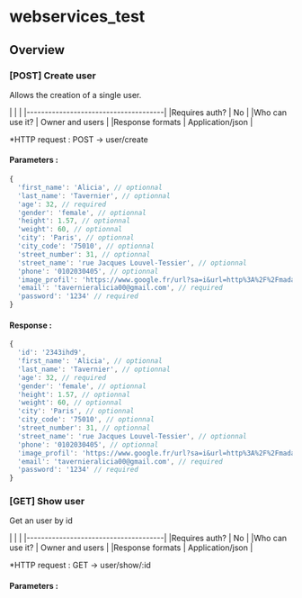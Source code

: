 # webservices_test

## Overview

### [POST] Create user
Allows the creation of a single user.

|                  |                   |
|--------------------------------------|
|Requires auth?    | No                |
|Who can use it?   | Owner and users   |
|Response formats  | Application/json  |

*HTTP request : POST -> user/create

#### Parameters :
``` Javascript
{
  'first_name': 'Alicia', // optionnal
  'last_name': 'Tavernier', // optionnal
  'age': 32, // required
  'gender': 'female', // optionnal
  'height': 1.57, // optionnal
  'weight': 60, // optionnal
  'city': 'Paris', // optionnal
  'city_code': '75010', // optionnal
  'street_number': 31, // optionnal
  'street_name': 'rue Jacques Louvel-Tessier', // optionnal
  'phone': '0102030405', // optionnal
  'image_profil': 'https://www.google.fr/url?sa=i&url=http%3A%2F%2Fmadame.lefigaro.fr%2Fcelebrites%2Fgrumpy-cat-nest-plus-170519-165163&psig=AOvVaw2u9eZ7knNDIh_mD_DNIXCj&ust=1581419859144000&source=images&cd=vfe&ved=0CAIQjRxqFwoTCLj7jZruxucCFQAAAAAdAAAAABAJ', // optionnal
  'email': 'tavernieralicia00@gmail.com', // required
  'password': '1234' // required
}

```

#### Response : 
``` Javascript
{
  'id': '2343ihd9',
  'first_name': 'Alicia', // optionnal
  'last_name': 'Tavernier', // optionnal
  'age': 32, // required
  'gender': 'female', // optionnal
  'height': 1.57, // optionnal
  'weight': 60, // optionnal
  'city': 'Paris', // optionnal
  'city_code': '75010', // optionnal
  'street_number': 31, // optionnal
  'street_name': 'rue Jacques Louvel-Tessier', // optionnal
  'phone': '0102030405', // optionnal
  'image_profil': 'https://www.google.fr/url?sa=i&url=http%3A%2F%2Fmadame.lefigaro.fr%2Fcelebrites%2Fgrumpy-cat-nest-plus-170519-165163&psig=AOvVaw2u9eZ7knNDIh_mD_DNIXCj&ust=1581419859144000&source=images&cd=vfe&ved=0CAIQjRxqFwoTCLj7jZruxucCFQAAAAAdAAAAABAJ', // optionnal
  'email': 'tavernieralicia00@gmail.com', // required
  'password': '1234' // required
}
```


### [GET] Show user
Get an user by id

|                  |                   |
|--------------------------------------|
|Requires auth?    | No                |
|Who can use it?   | Owner and users   |
|Response formats  | Application/json  |

*HTTP request : GET -> user/show/:id

#### Parameters :
``` Javascript
```
